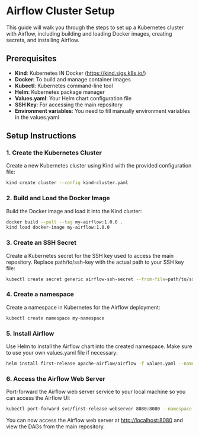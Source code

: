 # Airflow Cluster Setup

This guide will walk you through the steps to set up a Kubernetes cluster with Airflow, including building and loading Docker images, creating secrets, and installing Airflow.

## Prerequisites

- **Kind**: Kubernetes IN Docker (https://kind.sigs.k8s.io/)
- **Docker**: To build and manage container images
- **Kubectl**: Kubernetes command-line tool
- **Helm**: Kubernetes package manager
- **Values.yaml**: Your Helm chart configuration file
- **SSH Key**: For accessing the main repository
- **Environment variables**: You need to fill manually environment variables in the values.yaml

## Setup Instructions

### 1. Create the Kubernetes Cluster

Create a new Kubernetes cluster using Kind with the provided configuration file:

```bash
kind create cluster --config kind-cluster.yaml
```
### 2. Build and Load the Docker Image

Build the Docker image and load it into the Kind cluster:

```bash
docker build --pull --tag my-airflow:1.0.0 .
kind load docker-image my-airflow:1.0.0
```
### 3. Create an SSH Secret

Create a Kubernetes secret for the SSH key used to access the main repository. Replace path/to/ssh-key with the actual path to your SSH key file:

```bash
kubectl create secret generic airflow-ssh-secret --from-file=path/to/ssh-key
```

### 4. Create a namespace

Create a namespace in Kubernetes for the Airflow deployment:

```bash
kubectl create namespace my-namespace
```


### 5. Install Airflow

Use Helm to install the Airflow chart into the created namespace. Make sure to use your own values.yaml file if necessary:

```bash
helm install first-release apache-airflow/airflow -f values.yaml --namespace my-namespace
```

### 6. Access the Airflow Web Server

Port-forward the Airflow web server service to your local machine so you can access the Airflow UI:
```bash
kubectl port-forward svc/first-release-webserver 8080:8080 --namespace my-namespace
```
You can now access the Airflow web server at [http://localhost:8080](http://localhost:8080) and view the DAGs from the main repository.


